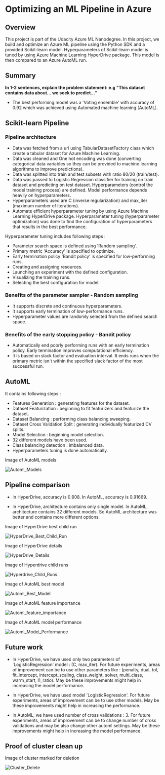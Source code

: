 # Optimizing an ML Pipeline in Azure

## Overview

This project is part of the Udacity Azure ML Nanodegree.
In this project, we build and optimize an Azure ML pipeline using the Python SDK and a provided Scikit-learn model.
Hyperparameters of Scikit-learn model is tuned by using Azure Machine Learning HyperDrive package.
This model is then compared to an Azure AutoML run.

## Summary
**In 1-2 sentences, explain the problem statement: e.g "This dataset contains data about... we seek to predict..."**

- The best performing model was a 'Voting ensemble' with accuracy of 0.92 which was achieved using Automated machine learning (AutoML).

## Scikit-learn Pipeline

### Pipeline architecture

- Data was fetched from a url using TabularDatasetFactory class which create a tabular dataset for Azure Machine Learning.
- Data was cleaned and One hot encoding was done (converting categorical data variables so they can be provided to machine learning algorithms to improve predictions).
- Data was splitted into train and test subsets with ratio 80/20 (train/test).
- Data was passed to Logistic Regression classifier for training on train dataset and predicting on test dataset. Hyperparameters (control the model training process) are defined. Model performance depends heavily on hyperparameters.
- Hyperparameters used are C (inverse regularization) and max_iter (maximum number of iterations).
- Automate efficient hyperparameter tuning by using Azure Machine Learning HyperDrive package. Hyperparameter tuning (hyperparameter optimization) was done to find the configuration of hyperparameters that results in the best performance.

Hyperparameter tuning includes following steps :
- Parameter search space is defined using 'Random sampling'.
- Primary metric 'Accuracy' is specified to optimize.
- Early termination policy 'Bandit policy' is specified for low-performing runs.
- Creating and assigning resources.
- Launching an experiment with the defined configuration.
- Visualizing the training runs.
- Selecting the best configuration for model.

### Benefits of the parameter sampler - Random sampling

- It supports discrete and continuous hyperparameters.
- It supports early termination of low-performance runs.
- Hyperparameter values are randomly selected from the defined search space.

### Benefits of the early stopping policy - Bandit policy

- Automatically end poorly performing runs with an early termination policy. Early termination improves computational efficiency.
- It is based on slack factor and evaluation interval. It ends runs when the primary metric isn't within the specified slack factor of the most successful run.

## AutoML

It contains following steps :

- Features Generation : generating features for the dataset.
- Dataset Featurization : beginning to fit featurizers and featurize the dataset.
- Dataset Balancing : performing class balancing sweeping.
- Dataset Cross Validation Split : generating individually featurized CV splits.
- Model Selection : beginning model selection.
- 32 different models have been used.
- Class balancing detection : imbalanced data.
- Hyperparameters tuning is done automatically.

Image of AutoML models

![Automl_Models](images/Automl_Models.JPG)

## Pipeline comparison

- In HyperDrive, accuracy is 0.908. In AutoML, accuracy is 0.91669.

- In HyperDrive, architecture contains only single model. In AutoML, architecture contains 32 different models. So AutoML architecture was better and contains more different options.   

Image of HyperDrive best child run

![HyperDrive_Best_Child_Run](images/HyperDrive_Best_Child_Run.JPG)

Image of HyperDrive details

![HyperDrive_Details](images/HyperDrive_Details.JPG)

Image of Hyperdrive child runs

![Hyperdrive_Child_Runs](images/Hyperdrive_Child_Runs.JPG)

Image of AutoML best model

![Automl_Best_Model](images/Automl_Best_Model.JPG)

Image of AutoML feature importance

![Automl_feature_importance](images/Automl_feature_importance.JPG)

Image of AutoML model performance

![Automl_Model_Performance](images/Automl_Model_Performance.JPG)

## Future work

- In HyperDrive, we have used only two parameters of 'LogisticRegression' model : (C, max_iter). For future experiments, areas of improvement can be to use other parameters like : (penalty, dual, tol, fit_intercept, intercept_scaling, class_weight, solver, multi_class, warm_start, l1_ratio). May be these improvements might help in increasing the model performance. 

- In HyperDrive, we have used model 'LogisticRegression'. For future experiments, areas of improvement can be to use other models. May be these improvements might help in increasing the performance.

- In AutoML, we have used number of cross validations : 3. For future experiments, areas of improvement can be to change number of cross validations and may be also change other automl settings. May be these improvements might help in increasing the model performance. 

## Proof of cluster clean up
 
Image of cluster marked for deletion

![Cluster_Delete](images/Cluster_Delete.JPG)
